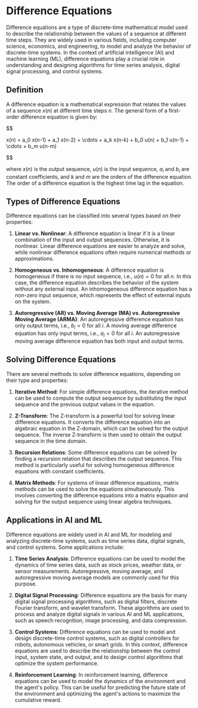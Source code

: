 # Difference Equations

Difference equations are a type of discrete-time mathematical model used to describe the relationship between the values of a sequence at different time steps. They are widely used in various fields, including computer science, economics, and engineering, to model and analyze the behavior of discrete-time systems. In the context of artificial intelligence (AI) and machine learning (ML), difference equations play a crucial role in understanding and designing algorithms for time series analysis, digital signal processing, and control systems.

## Definition

A difference equation is a mathematical expression that relates the values of a sequence $x(n)$ at different time steps $n$. The general form of a first-order difference equation is given by:


$$

x(n) = a_0 x(n-1) + a_1 x(n-2) + \cdots + a_k x(n-k) + b_0 u(n) + b_1 u(n-1) + \cdots + b_m u(n-m)

$$


where $x(n)$ is the output sequence, $u(n)$ is the input sequence, $a_i$ and $b_i$ are constant coefficients, and $k$ and $m$ are the orders of the difference equation. The order of a difference equation is the highest time lag in the equation.

## Types of Difference Equations

Difference equations can be classified into several types based on their properties:

1. **Linear vs. Nonlinear**: A difference equation is linear if it is a linear combination of the input and output sequences. Otherwise, it is nonlinear. Linear difference equations are easier to analyze and solve, while nonlinear difference equations often require numerical methods or approximations.

2. **Homogeneous vs. Inhomogeneous**: A difference equation is homogeneous if there is no input sequence, i.e., $u(n) = 0$ for all $n$. In this case, the difference equation describes the behavior of the system without any external input. An inhomogeneous difference equation has a non-zero input sequence, which represents the effect of external inputs on the system.

3. **Autoregressive (AR) vs. Moving Average (MA) vs. Autoregressive Moving Average (ARMA)**: An autoregressive difference equation has only output terms, i.e., $b_i = 0$ for all $i$. A moving average difference equation has only input terms, i.e., $a_i = 0$ for all $i$. An autoregressive moving average difference equation has both input and output terms.

## Solving Difference Equations

There are several methods to solve difference equations, depending on their type and properties:

1. **Iterative Method**: For simple difference equations, the iterative method can be used to compute the output sequence by substituting the input sequence and the previous output values in the equation.

2. **Z-Transform**: The Z-transform is a powerful tool for solving linear difference equations. It converts the difference equation into an algebraic equation in the Z-domain, which can be solved for the output sequence. The inverse Z-transform is then used to obtain the output sequence in the time domain.

3. **Recursion Relations**: Some difference equations can be solved by finding a recursion relation that describes the output sequence. This method is particularly useful for solving homogeneous difference equations with constant coefficients.

4. **Matrix Methods**: For systems of linear difference equations, matrix methods can be used to solve the equations simultaneously. This involves converting the difference equations into a matrix equation and solving for the output sequence using linear algebra techniques.

## Applications in AI and ML

Difference equations are widely used in AI and ML for modeling and analyzing discrete-time systems, such as time series data, digital signals, and control systems. Some applications include:

1. **Time Series Analysis**: Difference equations can be used to model the dynamics of time series data, such as stock prices, weather data, or sensor measurements. Autoregressive, moving average, and autoregressive moving average models are commonly used for this purpose.

2. **Digital Signal Processing**: Difference equations are the basis for many digital signal processing algorithms, such as digital filters, discrete Fourier transform, and wavelet transform. These algorithms are used to process and analyze digital signals in various AI and ML applications, such as speech recognition, image processing, and data compression.

3. **Control Systems**: Difference equations can be used to model and design discrete-time control systems, such as digital controllers for robots, autonomous vehicles, or smart grids. In this context, difference equations are used to describe the relationship between the control input, system state, and output, and to design control algorithms that optimize the system performance.

4. **Reinforcement Learning**: In reinforcement learning, difference equations can be used to model the dynamics of the environment and the agent's policy. This can be useful for predicting the future state of the environment and optimizing the agent's actions to maximize the cumulative reward.
